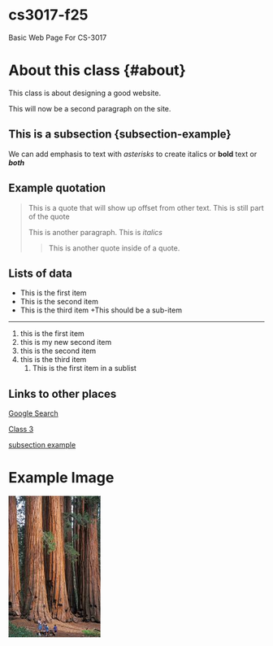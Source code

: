 # cs3017-f25
Basic Web Page For CS-3017

# About this class {#about}
This class is about designing a good website.

This will now be a second paragraph on the site.

## This is a subsection {subsection-example}
We can add emphasis to text with *asterisks* to create italics or **bold** text or ***both***

## Example quotation
> This is a quote that will show up offset from other text.
> This is still part of the quote
>
> This is another paragraph. This is *italics*
>
> > This is another quote inside of a quote.

## Lists of data

+ This is the first item
+ This is the second item
+ This is the third item
  +This should be a sub-item

___

1. this is the first item
2. this is my new second item
4. this is the second item
5. this is the third item
   1. This is the first item in a sublist

## Links to other places
[Google Search](https://google.com)

[Class 3](class3)

[subsection example](#subsection-example)

# Example Image
![Some RedWoods](trees.jpeg)